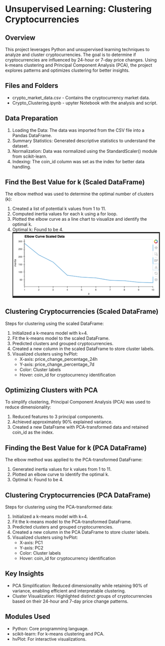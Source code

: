 # Unsupervised Learning: Clustering Cryptocurrencies
## Overview
This project leverages Python and unsupervised learning techniques to analyze and cluster cryptocurrencies. The goal is to determine if cryptocurrencies are influenced by 24-hour or 7-day price changes. Using k-means clustering and Principal Component Analysis (PCA), the project explores patterns and optimizes clustering for better insights.

## Files and Folders 
* crypto_market_data.csv - Contains the cryptocurrency market data.
* Crypto_Clustering.ipynb - upyter Notebook with the analysis and script.

## Data Preparation
1) Loading the Data:
The data was imported from the CSV file into a Pandas DataFrame.
2) Summary Statistics:
Generated descriptive statistics to understand the dataset.
3) Normalization:
Data was normalized using the StandardScaler() module from scikit-learn.
4) Indexing:
The coin_id column was set as the index for better data handling.

## Find the Best Value for k (Scaled DataFrame)
The elbow method was used to determine the optimal number of clusters (k):

1) Created a list of potential k values from 1 to 11.
2) Computed inertia values for each k using a for loop.
3) Plotted the elbow curve as a line chart to visualize and identify the optimal k.
4) Optimal k: Found to be 4.
![Alt text](images/elbow_curve_scaled.png)

## Clustering Cryptocurrencies (Scaled DataFrame)
Steps for clustering using the scaled DataFrame:

1) Initialized a k-means model with k=4.
2) Fit the k-means model to the scaled DataFrame.
3) Predicted clusters and grouped cryptocurrencies.
4) Created a new column in the scaled DataFrame to store cluster labels.
5) Visualized clusters using hvPlot:
    * X-axis: price_change_percentage_24h
    * Y-axis: price_change_percentage_7d
    * Color: Cluster labels
    * Hover: coin_id for cryptocurrency identification
## Optimizing Clusters with PCA
To simplify clustering, Principal Component Analysis (PCA) was used to reduce dimensionality:

1) Reduced features to 3 principal components.
2) Achieved approximately 90% explained variance.
3) Created a new DataFrame with PCA-transformed data and retained coin_id as the index.

## Finding the Best Value for k (PCA DataFrame)

The elbow method was applied to the PCA-transformed DataFrame:

1) Generated inertia values for k values from 1 to 11.
2) Plotted an elbow curve to identify the optimal k.
3) Optimal k: Found to be 4.

## Clustering Cryptocurrencies (PCA DataFrame) 
Steps for clustering using the PCA-transformed data:

1) Initialized a k-means model with k=4.
2) Fit the k-means model to the PCA-transformed DataFrame.
3) Predicted clusters and grouped cryptocurrencies.
4) Created a new column in the PCA DataFrame to store cluster labels.
5) Visualized clusters using hvPlot:
    * X-axis: PC1
    * Y-axis: PC2
    * Color: Cluster labels
    * Hover: coin_id for cryptocurrency identification

## Key Insights

* PCA Simplification: Reduced dimensionality while retaining 90% of variance, enabling efficient and interpretable clustering.
* Cluster Visualization: Highlighted distinct groups of cryptocurrencies based on their 24-hour and 7-day price change patterns.    

## Modules Used

* Python: Core programming language.
* scikit-learn: For k-means clustering and PCA.
* hvPlot: For interactive visualizations.